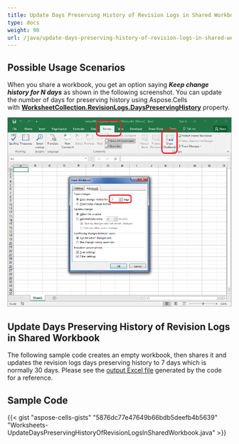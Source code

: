```yaml
---
title: Update Days Preserving History of Revision Logs in Shared Workbook
type: docs
weight: 90
url: /java/update-days-preserving-history-of-revision-logs-in-shared-workbook/
---
```


## **Possible Usage Scenarios**

When you share a workbook, you get an option saying ***Keep change history for N days*** as shown in the following screenshot. You can update the number of days for preserving history using Aspose.Cells with [**WorksheetCollection.RevisionLogs.DaysPreservingHistory**](https://reference.aspose.com/cells/java/com.aspose.cells/revisionlogcollection#DaysPreservingHistory) property.

![todo:image_alt_text](update-days-preserving-history-of-revision-logs-in-shared-workbook_1.png)

## **Update Days Preserving History of Revision Logs in Shared Workbook**

The following sample code creates an empty workbook, then shares it and updates the revision logs days preserving history to 7 days which is normally 30 days. Please see the [output Excel file](60489784.xlsx) generated by the code for a reference.

## **Sample Code**

{{< gist "aspose-cells-gists" "5876dc77e47649b66bdb5deefb4b5639" "Worksheets-UpdateDaysPreservingHistoryOfRevisionLogsInSharedWorkbook.java" >}}
